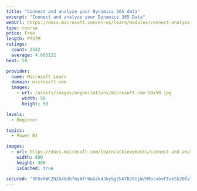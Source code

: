 ```yaml
---
title: "Connect and analyze your Dynamics 365 data​"
excerpt: "Connect and analyze your Dynamics 365 Data​"
webUrl: https://docs.microsoft.com/en-us/learn/modules/connect-analyze-dynamics-365-data/
type: course
price: Free
length: PT57M
ratings:
  count: 2542
  average: 4.695122
heat: 50

provider:
  name: Microsoft Learn
  domain: microsoft.com
  images:
    - url: /assets/images/organizations/microsoft.com-50x50.jpg
      width: 50
      height: 50

levels:
  - Beginner

topics:
  - Power BI

images:
  - url: https://docs.microsoft.com/learn/achievements/connect-and-analyze-your-microsoft-dynamics-365-data-social.png
    width: 800
    height: 400
    isCached: true

secured: "9FOvhWCZN2k48dbfmyAfrHwGzk4JkySgZkA7BJ5GjW/HMosvbvFIvkSk20fvTqS78kD4C0DSjxZvbxn1mpw27nhZK1vgHXSIpLCY9SHVQM/uMyg9Oy5gXFMmjq6Uqpm4ns9R1r4mfaJ3cQ+ByFEXSH8OPIoE4PlMnEKNpjoB58T76RpYMAve44lKdRdWbh0qhsfbt59ZHVtiDGKJPg52GknnN8JMDUSPgPmV6DoJHihsKrY2DWTvTWSBMU8l51mczw4FeegEXdXCPxV4K8+0oTzrasdzmjBreF2Rqyb2TwxuwNomO0qxFv7q+r8NHT+5ueqTpdJ99Cj/SgFhBxSc6suWyST7BIS7xqCLwYvzFwxP143HkB69lTZi81kQ59EDvFISS0aJxV+F3Te5L00W3edhnyev+299HtSQO0rjVew=;xW14guwcT/esm2MiMVhOew=="
---
```


